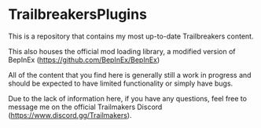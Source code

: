 # TrailbreakersPlugins
This is a repository that contains my most up-to-date Trailbreakers content.

This also houses the official mod loading library, a modified version of BepInEx (https://github.com/BepInEx/BepInEx)

All of the content that you find here is generally still a work in progress and should be expected to have limited functionality or simply have bugs.

Due to the lack of information here, if you have any questions, feel free to message me on the official Trailmakers Discord (https://www.discord.gg/Trailmakers).
